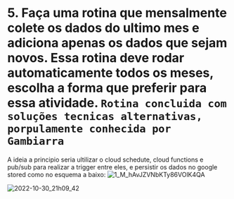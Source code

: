  # 5. Faça uma rotina que mensalmente colete os dados do ultimo mes e adiciona apenas os dados que sejam novos. Essa rotina deve rodar automaticamente todos os meses, escolha a forma que preferir para essa atividade. `Rotina concluida com soluções tecnicas alternativas, porpulamente conhecida por Gambiarra`
 
A ideia a principio seria ultilizar o cloud schedute, cloud functions e pub/sub para realizar a trigger entre eles, e persistir os dados no google stored como no esquema a baixo:
![1_M_hAvJZVNbKTy86VOlK4QA](https://user-images.githubusercontent.com/61892694/198929868-44c8a80c-5594-4ce6-a382-dc7aac02a243.png)

![2022-10-30_21h09_42](https://user-images.githubusercontent.com/61892694/198928607-bd50a9a1-a99c-4b24-9f42-7d2cb59d620b.png)
